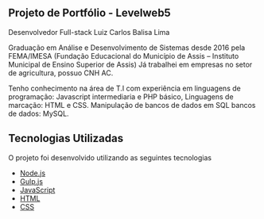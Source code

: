 ﻿## Projeto de Portfólio - Levelweb5
Desenvolvedor Full-stack
Luiz Carlos Balisa Lima

Graduação em Análise e Desenvolvimento de Sistemas desde 2016 pela FEMA/IMESA (Fundação Educacional do Município de Assis – Instituto Municipal de Ensino Superior de Assis) Já trabalhei em empresas no setor de agricultura, possuo CNH AC.

Tenho conhecimento na área de T.I com experiência em linguagens de programação: Javascript intermediaria e PHP básico, Linguagens de marcação: HTML e CSS. Manipulação de bancos de dados em SQL bancos de dados: MySQL.

## Tecnologias Utilizadas

O projeto foi desenvolvido utilizando as seguintes tecnologias

-   [Node.js](https://nodejs.org/)
-   [Gulp.js](https://gulpjs.com)
-   [JavaScript](https://www.javascript.com/)
-   [HTML](https://www.w3schools.com/html/)
-   [CSS](https://www.w3schools.com/css/)
